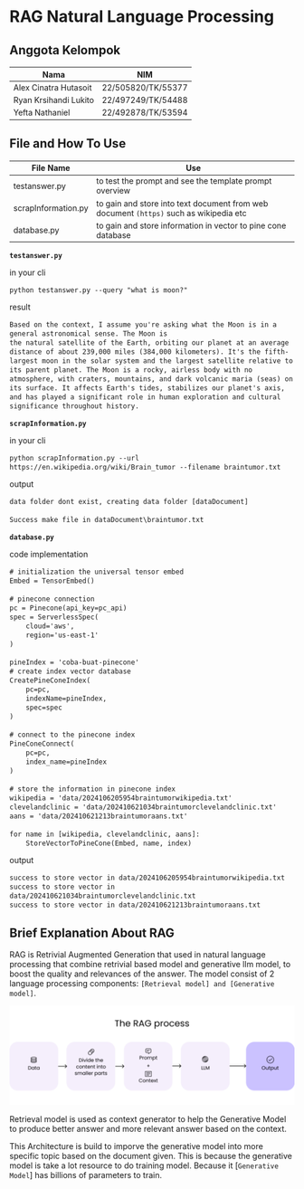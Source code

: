 # RAG Natural Language Processing

## Anggota Kelompok
| Nama | NIM |
| -- | -- |
| Alex Cinatra Hutasoit | 22/505820/TK/55377 |
| Ryan Krsihandi Lukito | 22/497249/TK/54488 |
| Yefta Nathaniel | 22/492878/TK/53594 |


## File and How To Use
| File Name | Use |
| -- | -- |
| testanswer.py | to test the prompt and see the template prompt overview |
| scrapInformation.py | to gain and store into text document from web document `(https)` such as wikipedia etc  |
| database.py | to gain and store information in vector to pine cone database  |

**`testanswer.py`**

in your cli

    python testanswer.py --query "what is moon?"

result 

    Based on the context, I assume you're asking what the Moon is in a general astronomical sense. The Moon is 
    the natural satellite of the Earth, orbiting our planet at an average distance of about 239,000 miles (384,000 kilometers). It's the fifth-largest moon in the solar system and the largest satellite relative to its parent planet. The Moon is a rocky, airless body with no atmosphere, with craters, mountains, and dark volcanic maria (seas) on its surface. It affects Earth's tides, stabilizes our planet's axis, and has played a significant role in human exploration and cultural significance throughout history.


**`scrapInformation.py`**

in your cli 

    python scrapInformation.py --url https://en.wikipedia.org/wiki/Brain_tumor --filename braintumor.txt

output 

    data folder dont exist, creating data folder [dataDocument]
    
    Success make file in dataDocument\braintumor.txt

**`database.py`**

code implementation

    # initialization the universal tensor embed
    Embed = TensorEmbed()

    # pinecone connection
    pc = Pinecone(api_key=pc_api)
    spec = ServerlessSpec(
        cloud='aws',
        region='us-east-1'
    )

    pineIndex = 'coba-buat-pinecone'
    # create index vector database
    CreatePineConeIndex(
        pc=pc,
        indexName=pineIndex,
        spec=spec
    )

    # connect to the pinecone index
    PineConeConnect(
        pc=pc,
        index_name=pineIndex
    )

    # store the information in pinecone index
    wikipedia = 'data/2024106205954braintumorwikipedia.txt'
    clevelandclinic = 'data/202410621034braintumorclevelandclinic.txt'
    aans = 'data/202410621213braintumoraans.txt'

    for name in [wikipedia, clevelandclinic, aans]:
        StoreVectorToPineCone(Embed, name, index)

output 

    success to store vector in data/2024106205954braintumorwikipedia.txt
    success to store vector in data/202410621034braintumorclevelandclinic.txt
    success to store vector in data/202410621213braintumoraans.txt

## Brief Explanation About RAG

RAG is Retrivial Augmented Generation that used in natural language processing that combine retrivial based model and generative llm model, to boost the quality and relevances of the answer. The model consist of 2 language processing components: `[Retrieval model] and [Generative model]`. 

![RAG-Diagram](images/rag-diagram.png)

Retrieval model is used as context generator to help the Generative Model to produce better answer and more relevant answer based on the context. 

This Architecture is build to imporve the generative model into more specific topic based on the document given. This is because the generative model is take a lot resource to do training model. Because it [`Generative Model`] has billions of parameters to train.
